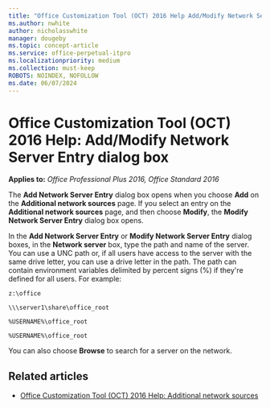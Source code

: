 ```yaml
---
title: "Office Customization Tool (OCT) 2016 Help Add/Modify Network Server Entry dialog box"
ms.author: nwhite
author: nicholasswhite
manager: dougeby
ms.topic: concept-article
ms.service: office-perpetual-itpro
ms.localizationpriority: medium
ms.collection: must-keep
ROBOTS: NOINDEX, NOFOLLOW
ms.date: 06/07/2024
---
```


# Office Customization Tool (OCT) 2016 Help: Add/Modify Network Server Entry dialog box

**Applies to:** *Office Professional Plus 2016, Office Standard 2016*

The **Add Network Server Entry** dialog box opens when you choose **Add** on the **Additional network sources** page. If you select an entry on the **Additional network sources** page, and then choose **Modify**, the **Modify Network Server Entry** dialog box opens.
  
In the **Add Network Server Entry** or **Modify Network Server Entry** dialog boxes, in the **Network server** box, type the path and name of the server. You can use a UNC path or, if all users have access to the server with the same drive letter, you can use a drive letter in the path. The path can contain environment variables delimited by percent signs (%) if they're defined for all users. For example:
  
    z:\office

    \\\server1\share\office_root

    %USERNAME%\office_root

    %USERNAME%\office_root

You can also choose **Browse** to search for a server on the network.
  
## Related articles

- [Office Customization Tool (OCT) 2016 Help: Additional network sources](oct-2016-help-additional-network-sources.md)